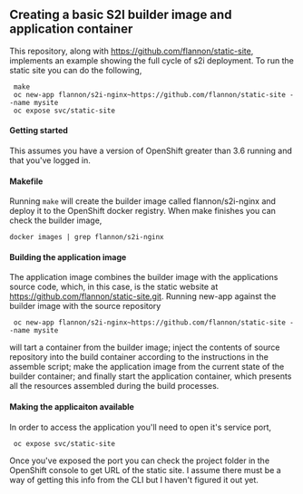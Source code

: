 
## Creating a basic S2I builder image and application container 

This repository, along with https://github.com/flannon/static-site, implements an example showing the full cycle of s2i deployment.  To run the static site you can do the following,

     make
     oc new-app flannon/s2i-nginx~https://github.com/flannon/static-site --name mysite
     oc expose svc/static-site


#### Getting started

This assumes you have a version of OpenShift greater than 3.6 running and that you've logged in.


#### Makefile

Running `make` will create the builder image called flannon/s2i-nginx and deploy it to the OpenShift docker registry.  When make finishes you can check the builder image,

    docker images | grep flannon/s2i-nginx


#### Building the application image
The application image combines the builder image with the applications source code, which, in this case, is the static website at https://github.com/flannon/static-site.git. Running new-app against the builder image with the source repository

     oc new-app flannon/s2i-nginx~https://github.com/flannon/static-site --name mysite

will tart a container from the builder image; inject the contents of source repository into the build container according to the instructions  in the assemble script; make the application image from the current state of the builder container; and finally start the application container, which presents all the resources assembled during the build processes. 


#### Making the applicaiton available

In order to access the application you'll need to open it's service port,

     oc expose svc/static-site

Once you've exposed the port you can check the project folder in the OpenShift console to get URL of the static site.  I assume there must be a way of getting this info from the CLI but I haven't figured it out yet.


